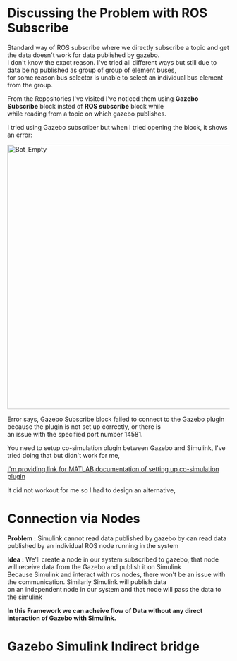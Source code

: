 # Discussing the Problem with ROS Subscribe
Standard way of ROS subscribe where we directly subscribe a topic and get the data doesn't work for data published by gazebo. <br>
I don't know the exact reason. I've tried all different ways but still due to data being published as group of group of element buses, <br>
for some reason bus selector is unable to select an individual bus element from the group.<br>

From the Repositories I've visited I've noticed them using **Gazebo Subscribe** block insted of **ROS subscribe** block while <br>
while reading from a topic on which gazebo publishes.

I tried using Gazebo subscriber but when I tried opening the block, it shows an error:

<img src="https://github.com/Ayush-1081/ROS_simulink/assets/132341349/14463c5b-f30d-4d73-b6e5-4ae5f1df8075" alt="Bot_Empty" width="1200" height="600">

Error says, Gazebo Subscribe block failed to connect to the Gazebo plugin because  the plugin is not set up correctly, or there is <br>
an issue with the specified port number 14581.

You need to setup co-simulation plugin between Gazebo and Simulink, I've tried doing that but didn't work for me,

[I'm providing link for MATLAB documentation of setting up co-simulation plugin](https://in.mathworks.com/help/robotics/ug/perform-co-simulation-between-simulink-and-gazebo.html)

It did not workout for me so I had to design an alternative,

# Connection via Nodes
**Problem :** Simulink cannot read data published by gazebo by can read data published by an individual ROS node running in the system <br>

**Idea :** We'll create a node in our system subscribed to gazebo, that node will receive data from the Gazebo and publish it on Simulink <br>
           Because Simulink and interact with ros nodes, there won't be an issue with the communication. Similarly Simulink will publish data <br>
           on an independent node in our system and that node will pass the data to the simulink


**In this Framework we can acheive flow of Data without any direct interaction of Gazebo with Simulink.**

# Gazebo Simulink Indirect bridge


